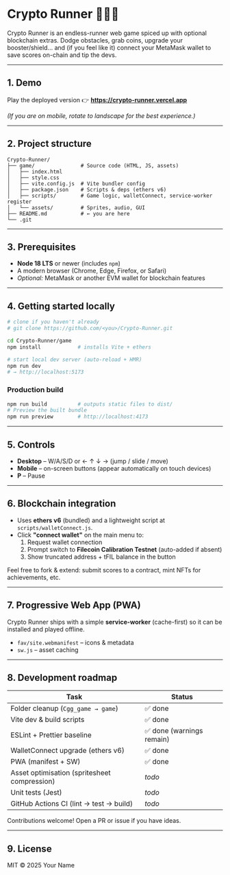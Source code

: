 # Crypto Runner 🏃‍♂️💨

Crypto Runner is an endless-runner web game spiced up with optional blockchain extras. Dodge obstacles, grab coins, upgrade your booster/shield… and (if you feel like it) connect your MetaMask wallet to save scores on-chain and tip the devs.

---

## 1. Demo

Play the deployed version 👉 **https://crypto-runner.vercel.app**

*(If you are on mobile, rotate to landscape for the best experience.)*

---

## 2. Project structure

```text
Crypto-Runner/
├── game/               # Source code (HTML, JS, assets)
│   ├── index.html
│   ├── style.css
│   ├── vite.config.js  # Vite bundler config
│   ├── package.json    # Scripts & deps (ethers v6)
│   ├── scripts/        # Game logic, walletConnect, service-worker register
│   └── assets/         # Sprites, audio, GUI
├── README.md           # ← you are here
└── .git
```

---

## 3. Prerequisites

* **Node 18 LTS** or newer (includes `npm`)
* A modern browser (Chrome, Edge, Firefox, or Safari)
* _Optional:_ MetaMask or another EVM wallet for blockchain features

---

## 4. Getting started locally

```bash
# clone if you haven't already
# git clone https://github.com/<you>/Crypto-Runner.git

cd Crypto-Runner/game
npm install            # installs Vite + ethers

# start local dev server (auto-reload + HMR)
npm run dev
# → http://localhost:5173
```

### Production build

```bash
npm run build          # outputs static files to dist/
# Preview the built bundle
npm run preview        # http://localhost:4173
```

---

## 5. Controls

* **Desktop** – W/A/S/D or ← ↑ ↓ → (jump / slide / move)
* **Mobile**  – on-screen buttons (appear automatically on touch devices)
* **P** – Pause

---

## 6. Blockchain integration

* Uses **ethers v6** (bundled) and a lightweight script at `scripts/walletConnect.js`.
* Click **"connect wallet"** on the main menu to:
  1. Request wallet connection
  2. Prompt switch to **Filecoin Calibration Testnet** (auto-added if absent)
  3. Show truncated address + tFIL balance in the button

Feel free to fork & extend: submit scores to a contract, mint NFTs for achievements, etc.

---

## 7. Progressive Web App (PWA)

Crypto Runner ships with a simple **service-worker** (cache-first) so it can be installed and played offline.

* `fav/site.webmanifest` – icons & metadata
* `sw.js` – asset caching

---

## 8. Development roadmap

| Task | Status |
|------|--------|
| Folder cleanup (`Cgg_game → game`) | ✅ done |
| Vite dev & build scripts | ✅ done |
| ESLint + Prettier baseline | ✅ done (warnings remain) |
| WalletConnect upgrade (ethers v6) | ✅ done |
| PWA (manifest + SW) | ✅ done |
| Asset optimisation (spritesheet compression) | _todo_ |
| Unit tests (Jest) | _todo_ |
| GitHub Actions CI (lint → test → build) | _todo_ |

Contributions welcome! Open a PR or issue if you have ideas.

---

## 9. License

MIT © 2025 Your Name
